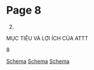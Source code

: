 # Page 8

2.
MỤC TIÊU VÀ LỢI ÍCH CỦA ATTT

8

[Schema](page_8_img_0.png)
[Schema](page_8_img_1.png)
[Schema](page_8_img_2.png)
